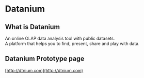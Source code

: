 Datanium
========

What is Datanium
----------------
An online OLAP data analysis tool with public datasets.<br/>
A platform that helps you to find, present, share and play with data.<br/>

Datanium Prototype page
-----------------------------
[http://dtnium.com](http://dtnium.com)<br />  
